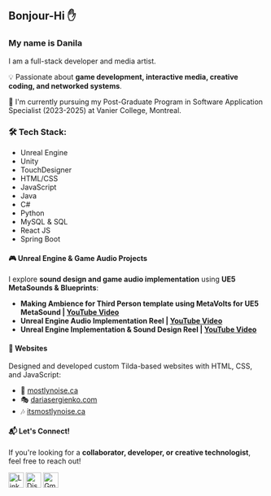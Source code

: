 ## Bonjour-Hi ✋
### My name is Danila

I am a full-stack developer and media artist.

💡 Passionate about **game development, interactive media, creative coding, and networked systems**.

🌱 I'm currently pursuing my Post-Graduate Program in Software Application Specialist (2023-2025) at Vanier College, Montreal.  

### 🛠 Tech Stack:
- Unreal Engine
- Unity
- TouchDesigner
- HTML/CSS
- JavaScript
- Java
- C#
- Python
- MySQL & SQL
- React JS
- Spring Boot


#### 🎮 Unreal Engine & Game Audio Projects  
I explore **sound design and game audio implementation** using **UE5 MetaSounds & Blueprints**:
- **Making Ambience for Third Person template using MetaVolts for UE5 MetaSound | [YouTube Video](https://youtu.be/WhkGi9J96Sw)**
- **Unreal Engine Audio Implementation Reel | [YouTube Video](https://youtu.be/2EYPm18TH0c)**
- **Unreal Engine Implementation & Sound Design Reel | [YouTube Video](https://youtu.be/9PW0BtJQhCM)**



<!--
#### 🎛️ TouchDesigner Projects  
I work with **real-time visuals and interactive installations**:  
- **🔵 Domemaster conversion** (from equirectangular images/videos)  
- **🟠 Custom Akai APC Layout** (MIDI control using Python)  
-->

#### 🎨 Websites
Designed and developed custom Tilda-based websites with HTML, CSS, and JavaScript:
- 🎵 [mostlynoise.ca](https://mostlynoise.ca)
- 🎭 [dariasergienko.com](https://dariasergienko.com)
- 🎶 [itsmostlynoise.ca](https://itsmostlynoise.ca)

<!--
#### 🌐 Web Development & UI Projects  
- **⏳ Timebooking Database System** (SQL-based scheduling platform)  
- **🛳️ Battleship Game** (HTML, CSS, JavaScript interface)

  
#### 🏡 Smart Home Automation  
Currently **integrating smart home automation** for a **yoga studio (2 floors) & a café**, using:  
- **📡 Network setup** with distinct zones and custom router configurations  
- **🤖 Home Assistant** (running on Raspberry Pi servers)  
- **💡 Zigbee & Matter Devices** (Thermostats, sensors, controllers)  
- **🔌 Custom LED lighting rack** (200m LED strips, power supply units, Zigbee controllers)  
- **🖥️ JavaScript UI Interfaces** for Home Assistant dashboards  
-->

#### 📬 Let's Connect!  
If you're looking for a **collaborator, developer, or creative technologist**, feel free to reach out!


<a href="https://www.linkedin.com/in/danila-sergienko/">
  <img src="https://raw.githubusercontent.com/danielcranney/readme-generator/main/public/icons/socials/linkedin.svg" 
    width="30" height="30" alt="Linkedin" /></a>
<a href="https://discord.com/channels/unnerror">
  <img src="https://cdn.prod.website-files.com/6257adef93867e50d84d30e2/636e0a69f118df70ad7828d4_icon_clyde_blurple_RGB.svg" 
       width="30" height="30" alt="Discord" /></a>
<a href="mailto:danilasergienko@gmail.com">
  <img src="https://lh3.googleusercontent.com/0rpHlrX8IG77awQMuUZpQ0zGWT7HRYtpncsuRnFo6V3c8Lh2hPjXnEuhDDd-OsLz1vua4ld2rlUYFAaBYk-rZCODmi2eJlwUEVsZgg" 
       width="30" height="30" alt="Gmail" /></a>



